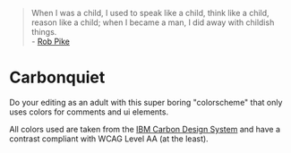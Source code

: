 > When I was a child, I used to speak like a child, think like a child, reason like a child; when I became a man, I did away with childish things. <br> - [Rob Pike](https://groups.google.com/g/golang-nuts/c/hJHCAaiL0so/m/E2mQ1RDiio8J)

# Carbonquiet

Do your editing as an adult with this super boring "colorscheme" that only uses colors for comments and ui elements.

All colors used are taken from the [IBM Carbon Design System](https://carbondesignsystem.com/elements/color/overview/) and have a contrast compliant with WCAG Level AA (at the least).
